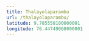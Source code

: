 ```yaml
---
title: Thalayolaparambu
url: /thalayolaparambu/
latitude: 9.785558100000001
longitude: 76.44749060000001
---
```

